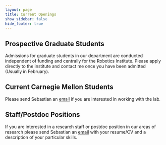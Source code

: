 ```yaml
---
layout: page
title: Current Openings
show_sidebar: false
hide_footer: true
---
```


## Prospective Graduate Students

Admissions for graduate students in our department are conducted independent of funding and centrally for the Robotics Institute. Please apply directly to the institute and contact me once you have been admitted (Usually in February).

## Current Carnegie Mellon Students

Please send Sebastian an [email](mailto:basti@andrew.cmu.edu) if you are interested in working with the lab.

## Staff/Postdoc Positions

If you are interested in a research staff or postdoc position in our areas of research please send Sebastian an [email](mailto:basti@andrew.cmu.edu) with your resume/CV and a description of your particular skills.